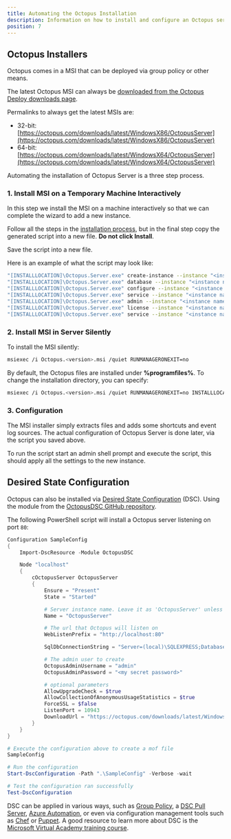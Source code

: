 ```yaml
---
title: Automating the Octopus Installation
description: Information on how to install and configure an Octopus server in a fully automated way from the command line.
position: 7
---
```


## Octopus Installers

Octopus comes in a MSI that can be deployed via group policy or other means.

The latest Octopus MSI can always be [downloaded from the Octopus Deploy downloads page](https://octopus.com/downloads).

Permalinks to always get the latest MSIs are:

- 32-bit: [https://octopus.com/downloads/latest/WindowsX86/OctopusServer](https://octopus.com/downloads/latest/WindowsX86/OctopusServer)
- 64-bit: [https://octopus.com/downloads/latest/WindowsX64/OctopusServer](https://octopus.com/downloads/latest/WindowsX64/OctopusServer)

Automating the installation of Octopus Server is a three step process.

### 1. Install MSI on a Temporary Machine Interactively
In this step we install the MSI on a machine interactively so that we can complete the wizard to add a new instance.

Follow all the steps in the [installation process](/docs/installation/index.md/#installation), but in the final step copy the generated script into a new file. **Do not click Install**.

Save the script into a new file.

Here is an example of what the script may look like:
```bash
"[INSTALLLOCATION]\Octopus.Server.exe" create-instance --instance "<instance name>" --config "<new instance config path>"
"[INSTALLLOCATION]\Octopus.Server.exe" database --instance "<instance name>" --connectionString "<database connection string>" --create
"[INSTALLLOCATION]\Octopus.Server.exe" configure --instance "<instance name>" --upgradeCheck "True" --upgradeCheckWithStatistics "True" --usernamePasswordIsEnabled "True" --webForceSSL "False" --webListenPrefixes "<url to expose>" --commsListenPort "10943" --serverNodeName "<machine name>"
"[INSTALLLOCATION]\Octopus.Server.exe" service --instance "<instance name>" --stop
"[INSTALLLOCATION]\Octopus.Server.exe" admin --instance "<instance name>" --username "<admin username>" --email "<admin email>" --password "<admin password>"
"[INSTALLLOCATION]\Octopus.Server.exe" license --instance "<instance name>" --licenseBase64 "<a very long license string>"
"[INSTALLLOCATION]\Octopus.Server.exe" service --instance "<instance name>" --install --reconfigure --start --dependOn "MSSQLSERVER"
```

### 2. Install MSI in Server Silently

To install the MSI silently:

```bash
msiexec /i Octopus.<version>.msi /quiet RUNMANAGERONEXIT=no
```

By default, the Octopus files are installed under **%programfiles%**. To change the installation directory, you can specify:

```bash
msiexec /i Octopus.<version>.msi /quiet RUNMANAGERONEXIT=no INSTALLLOCATION="<install path>"
```

### 3. Configuration

The MSI installer simply extracts files and adds some shortcuts and event log sources. The actual configuration of Octopus Server is done later, via the script you saved above.

To run the script start an admin shell prompt and execute the  script, this should apply all the settings to the new instance.

## Desired State Configuration

Octopus can also be installed via [Desired State Configuration](https://msdn.microsoft.com/en-us/powershell/dsc/overview) (DSC). Using the module from the [OctopusDSC GitHub repository](https://www.powershellgallery.com/packages/OctopusDSC).

The following PowerShell script will install a Octopus server listening on port `80`:

```powershell
Configuration SampleConfig
{
    Import-DscResource -Module OctopusDSC

    Node "localhost"
    {
        cOctopusServer OctopusServer
        {
            Ensure = "Present"
            State = "Started"

            # Server instance name. Leave it as 'OctopusServer' unless you have more than one instance
            Name = "OctopusServer"

            # The url that Octopus will listen on
            WebListenPrefix = "http://localhost:80"

            SqlDbConnectionString = "Server=(local)\SQLEXPRESS;Database=Octopus;Trusted_Connection=True;"

            # The admin user to create
            OctopusAdminUsername = "admin"
            OctopusAdminPassword = "<my secret password>"

            # optional parameters
            AllowUpgradeCheck = $true
            AllowCollectionOfAnonymousUsageStatistics = $true
            ForceSSL = $false
            ListenPort = 10943
            DownloadUrl = "https://octopus.com/downloads/latest/WindowsX64/OctopusServer"
        }
    }
}

# Execute the configuration above to create a mof file
SampleConfig

# Run the configuration
Start-DscConfiguration -Path ".\SampleConfig" -Verbose -wait

# Test the configuration ran successfully
Test-DscConfiguration
```

DSC can be applied in various ways, such as [Group Policy](https://sdmsoftware.com/group-policy-blog/desired-state-configuration/desired-state-configuration-and-group-policy-come-together/), a [DSC Pull Server](https://msdn.microsoft.com/en-us/powershell/dsc/pullserver), [Azure Automation](https://msdn.microsoft.com/en-us/powershell/dsc/azuredsc), or even via configuration management tools such as [Chef](https://docs.chef.io/resource_dsc_resource.html) or [Puppet](https://github.com/puppetlabs/puppetlabs-dsc). A good resource to learn more about DSC is the [Microsoft Virtual Academy training course](http://www.microsoftvirtualacademy.com/training-courses/getting-started-with-powershell-desired-state-configuration-dsc-).

